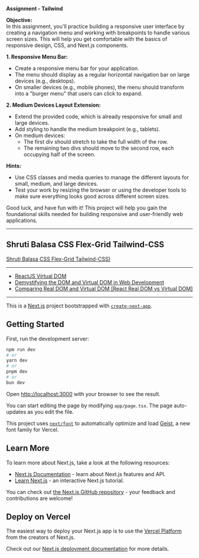 **Assignment - Tailwind**

**Objective:**  
In this assignment, you'll practice building a responsive user interface by creating a navigation menu and working with breakpoints to handle various screen sizes. This will help you get comfortable with the basics of responsive design, CSS, and Next.js components.


**1. Responsive Menu Bar:**
- Create a responsive menu bar for your application.
- The menu should display as a regular horizontal navigation bar on large devices (e.g., desktops).
- On smaller devices (e.g., mobile phones), the menu should transform into a "burger menu" that users can click to expand.

**2. Medium Devices Layout Extension:**
- Extend the provided code, which is already responsive for small and large devices.
- Add styling to handle the medium breakpoint (e.g., tablets).
- On medium devices:
  - The first div should stretch to take the full width of the row.
  - The remaining two divs should move to the second row, each occupying half of the screen.

**Hints:**
- Use CSS classes and media queries to manage the different layouts for small, medium, and large devices.
- Test your work by resizing the browser or using the developer tools to make sure everything looks good across different screen sizes.

Good luck, and have fun with it! This project will help you gain the foundational skills needed for building responsive and user-friendly web applications.

--- 

## Shruti Balasa CSS Flex-Grid Tailwind-CSS
[Shruti Balasa CSS Flex-Grid Tailwind-CSS)](https://www.dropbox.com/scl/fi/7p6cwquo89wrlaz9qbxzg/Shruti-Balasa-CSS-Flex-Grid_Tailwind-CSS.pdf?rlkey=2hm3qorkmzv97h54gf7cy1ap2&st=4i11rlmt&dl=0)

--- 

- [ReactJS Virtual DOM](https://www.geeksforgeeks.org/reactjs-virtual-dom/)
- [Demystifying the DOM and Virtual DOM in Web Development](https://www.linkedin.com/pulse/demystifying-dom-virtual-web-development-fatemeh-mahmoudi-rlzle/)
- [Comparing Real DOM and Virtual DOM [React Real DOM vs Virtual DOM]](https://www.youtube.com/watch?v=8TkplB9gFjQ)

---

This is a [Next.js](https://nextjs.org) project bootstrapped with [`create-next-app`](https://nextjs.org/docs/app/api-reference/cli/create-next-app).

## Getting Started

First, run the development server:

```bash
npm run dev
# or
yarn dev
# or
pnpm dev
# or
bun dev
```

Open [http://localhost:3000](http://localhost:3000) with your browser to see the result.

You can start editing the page by modifying `app/page.tsx`. The page auto-updates as you edit the file.

This project uses [`next/font`](https://nextjs.org/docs/app/building-your-application/optimizing/fonts) to automatically optimize and load [Geist](https://vercel.com/font), a new font family for Vercel.

## Learn More

To learn more about Next.js, take a look at the following resources:

- [Next.js Documentation](https://nextjs.org/docs) - learn about Next.js features and API.
- [Learn Next.js](https://nextjs.org/learn) - an interactive Next.js tutorial.

You can check out [the Next.js GitHub repository](https://github.com/vercel/next.js) - your feedback and contributions are welcome!

## Deploy on Vercel

The easiest way to deploy your Next.js app is to use the [Vercel Platform](https://vercel.com/new?utm_medium=default-template&filter=next.js&utm_source=create-next-app&utm_campaign=create-next-app-readme) from the creators of Next.js.

Check out our [Next.js deployment documentation](https://nextjs.org/docs/app/building-your-application/deploying) for more details.

